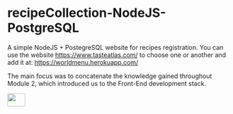# recipeCollection-NodeJS-PostgreSQL

A simple NodeJS + PostegreSQL website for recipes registration. You can use the website https://www.tasteatlas.com/ to choose one or another and add it at: https://worldmenu.herokuapp.com/

The main focus was to concatenate the knowledge gained throughout Module 2, which introduced us to the Front-End development stack.

<a href="https://dev.to/tupaschoal/como-criar-um-perfil-incrivel-no-github-2k5f" target="blank"><img align="center" src="https://cdn.jsdelivr.net/npm/simple-icons@3.0.1/icons/twitter.svg" alt="" height="30" width="40"/></a>
